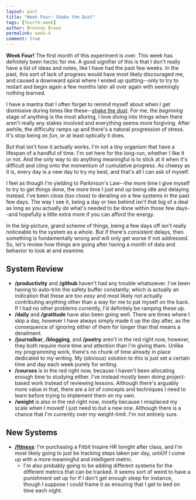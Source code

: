 ```yaml
---
layout: post
title: "Week Four: Shake the Dust"
tags: [fourth-week]
author: Brennan Brown
permalink: week-4
comment: true
---
```



**Week Four!** The first month of this experiment is over. This week has definitely been hectic for me. A good signifier of this is that I don't really have a list of ideas and notes, like I have had the past few weeks. In the past, this sort of lack of progress would have most likely discouraged me, and caused a downward spiral where I ended up quitting--only to try to restart and begin again a few months later all over again with seemingly nothing learned. 

I have a mantra that I often forget to remind myself about when I get dismissive during times like these--[shake the dust](https://www.youtube.com/watch?v=0qDtHdloK44). For me, the *beginning* stage of anything is the most alluring, I love diving into things when there aren't really any stakes involved and everything seems more forgiving. After awhile, the difficulty ramps up and there's a natural progression of stress. It's stop being *as fun*, or at least optically it does. 

But that isn't how it actually works. I'm not a tiny organism that have a lifespan of a handful of time. I'm set here for the long-run, whether I like it or not. And the only way to do anything meaningful is to stick at it when it's difficult and cling onto the momentum of cumulative progress. As cheesy as it is, every day is a new day to try my best, and that's all I can ask of myself.

I feel as though I'm yielding to Parkinson's Law--the more time I give myself to try to get things done, the more time I just end up being idle and delaying instead. I've been close (too close) to derailing on a few systems in the past few days. The way I see it, being a day or two behind isn't that big of a deal as long as you actually *do* what's needed to be done within those few days--and hopefully a little extra more if you can afford the energy. 

In the big-picture, grand scheme of things, being a few days off isn't really noticeable to the system as a whole. But if there's *consistent* delays, then something is fundamentally wrong and will only get worse if not addressed. So, let's review how things are going after having a month of data and behavior to look at and examine.

## System Review

* **/productivity** and **/github** haven't had any trouble whatsoever. I've been having to auto-trim the safety buffer constantly, which is actually an indication that these are *too easy* and most likely not actually contributing anything other than a way for me to pat myself on the back. If I had no other problems currently, I'd definitely be ramping these up.
* **/daily** and **/gratitude** have also been going well. There are times where I skip a day, however I have always simply made it up the day after, as the consequence of ignoring either of them for longer than that means a derailment. 
*  **/journalbar**, **/blogging**, and **/poetry** aren't in the red right now, however, they both require more time and attention than I'm giving them. Unlike my programming work, there's no chunk of time already in place dedicated to my writing. My (obvious) solution to this is just set a certain time and day each week purely for writing.
* **/courses** is in the red right now, because I haven't been allocating enough time to studying either. I've instead mostly been doing project-based work instead of reviewing lessons. Although there's arguably more value in that, there are a *lot* of concepts and techniques I need to learn before trying to implement them on my own. 
* **/weight** is also in the red right now, mostly because I misplaced my scale when I moved! I just need to but a new one. Although there is a chance that I'm currently over my weight-limit. I'm not entirely sure. 

## New Systems

* [**/fitness**](https://beeminder.com/brennanbrown/fitness): I'm purchasing a Fitbit Inspire HR tonight after class, and I'm most likely going to just be tracking steps taken per day, until/if I come up with a more meaningful and intelligent metric.
  - I'm also probably going to be adding different systems for the different metrics that can be tracked. It seems sort of weird to have a punishment set up for if I don't get enough sleep for instance, though I suppose I could frame it as ensuring that I get to bed on time each night. 